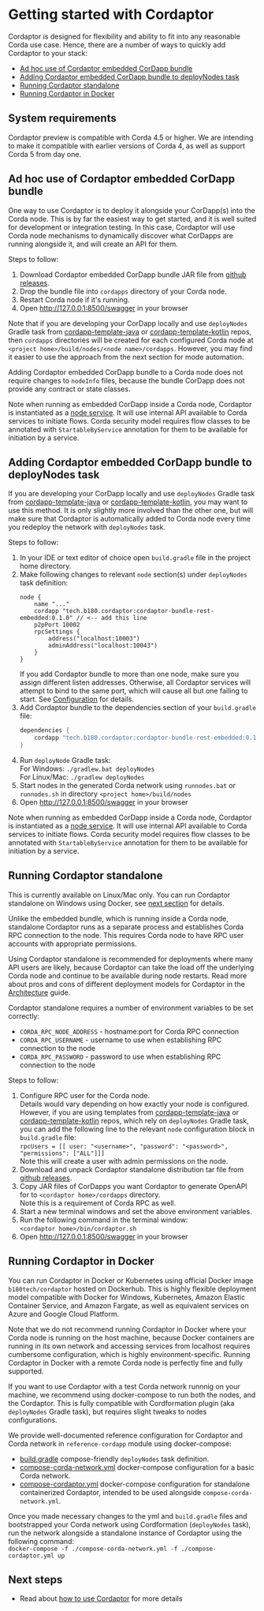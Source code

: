 # Getting started with Cordaptor

Cordaptor is designed for flexibility and ability to fit into any reasonable Corda use case.
Hence, there are a number of ways to quickly add Cordaptor to your stack:

* [Ad hoc use of Cordaptor embedded CorDapp bundle](#ad-hoc-use-of-cordaptor-embedded-cordapp-bundle)
* [Adding Cordaptor embedded CorDapp bundle to deployNodes task](#adding-cordaptor-embedded-cordapp-bundle-to-deploynodes-task)
* [Running Cordaptor standalone](#running-cordaptor-standalone)
* [Running Cordaptor in Docker](#running-cordaptor-in-docker)

## System requirements

Cordaptor preview is compatible with Corda 4.5 or higher. We are intending to make it
compatible with earlier versions of Corda 4, as well as support Corda 5 from day one.

## Ad hoc use of Cordaptor embedded CorDapp bundle

One way to use Cordaptor is to deploy it alongside your CorDapp(s) into the Corda node.
This is by far the easiest way to get started, and it is well suited for development or integration testing.
In this case, Cordaptor will use Corda node mechanisms to dynamically discover what CorDapps are
running alongside it, and will create an API for them.

Steps to follow:
1. Download Cordaptor embedded CorDapp bundle JAR file from
[github releases](https://github.com/b180tech/cordaptor/releases).
2. Drop the bundle file into `cordapps` directory of your Corda node.
3. Restart Corda node if it's running.
4. Open http://127.0.0.1:8500/swagger in your browser

Note that if you are developing your CorDapp locally and use `deployNodes` Gradle task
from [cordapp-template-java](https://github.com/corda/cordapp-template-java)
or [cordapp-template-kotlin](https://github.com/corda/cordapp-template-kotlin)
repos, then `cordapps` directories will be created for each configured Corda node
at `<project home>/build/nodes/<node name>/cordapps`. However, you may find it easier to use
the approach from the next section for mode automation.

Adding Cordaptor embedded CorDapp bundle to a Corda node does not require changes to `nodeInfo` files,
because the bundle CorDapp does not provide any contract or state classes.

Note when running as embedded CorDapp inside a Corda node, Cordaptor is instantiated as a
[node service](https://docs.corda.net/docs/corda-os/4.6/node-services.html). It will use internal API
available to Corda services to initiate flows. Corda security model requires flow classes to be annotated
with `StartableByService` annotation for them to be available for initiation by a service.

## Adding Cordaptor embedded CorDapp bundle to deployNodes task

If you are developing your CorDapp locally and use `deployNodes` Gradle task
from [cordapp-template-java](https://github.com/corda/cordapp-template-java)
or [cordapp-template-kotlin](https://github.com/corda/cordapp-template-kotlin),
you may want to use this method. It is only slightly more involved than the other one,
but will make sure that Cordaptor is automatically added to Corda node every time you redeploy
the network with `deployNodes` task.

Steps to follow:
1. In your IDE or text editor of choice open `build.gradle` file in the project home directory.
2. Make following changes to relevant `node` section(s) under `deployNodes` task definition:  
    ```$gradle
    node {
        name "..."
        cordapp "tech.b180.cordaptor:cordaptor-bundle-rest-embedded:0.1.0" // <-- add this line
        p2pPort 10002
        rpcSettings {
            address("localhost:10003")
            adminAddress("localhost:10043")
        }
    }
    ```  
    If you add Cordaptor bundle to more than one node, make sure you assign different listen addresses.
    Otherwise, all Cordaptor services will attempt to bind to the same port, which will cause all but one
    failing to start. See [Configuration](./configuration.md) for details.
3. Add Cordaptor bundle to the dependencies section of your `build.gradle` file:
    ```gradle
    dependencies {
        cordapp "tech.b180.cordaptor:cordaptor-bundle-rest-embedded:0.1.0"
    }
    ```
4. Run `deployNode` Gradle task:  
   For Windows: `./gradlew.bat deployNodes`  
   For Linux/Mac: `./gradlew deployNodes`
5. Start nodes in the generated Corda network using `runnodes.bat` or `runnodes.sh`
in directory `<project home>/build/nodes`
6. Open http://127.0.0.1:8500/swagger in your browser

Note when running as embedded CorDapp inside a Corda node, Cordaptor is instantiated as a
[node service](https://docs.corda.net/docs/corda-os/4.6/node-services.html). It will use internal API
available to Corda services to initiate flows. Corda security model requires flow classes to be annotated
with `StartableByService` annotation for them to be available for initiation by a service.

## Running Cordaptor standalone

This is currently available on Linux/Mac only. You can run Cordaptor standalone on Windows using Docker, see
[next section](#running-cordaptor-in-docker) for details.

Unlike the embedded bundle, which is running inside a Corda node, standalone Cordaptor runs as a separate process
and establishes Corda RPC connection to the node. This requires Corda node to have RPC user accounts with
appropriate permissions.

Using Cordaptor standalone is recommended for deployments where many API users are likely, because Cordaptor can
take the load off the underlying Corda node and continue to be available during node restarts. Read more about
pros and cons of different deployment models for Cordaptor in the [Architecture](./architecture.md) guide.

Cordaptor standalone requires a number of environment variables to be set correctly:
- `CORDA_RPC_NODE_ADDRESS` - hostname:port for Corda RPC connection
- `CORDA_RPC_USERNAME` - username to use when establishing RPC connection to the node
- `CORDA_RPC_PASSWORD` - password to use when establishing RPC connection to the node

Steps to follow:
1. Configure RPC user for the Corda node.  
   Details would vary depending on how exactly your node is configured. However, if you are using templates
   from [cordapp-template-java](https://github.com/corda/cordapp-template-java)
   or [cordapp-template-kotlin](https://github.com/corda/cordapp-template-kotlin)
   repos, which rely on `deployNodes` Gradle task, you can add the following line to the relevant `node`
   configuration block in `build.gradle` file:  
   `rpcUsers = [[ user: "<username>", "password": "<password>", "permissions": ["ALL"]]]`  
   Note this will create a user with admin permissions on the node.
2. Download and unpack Cordaptor standalone distribution tar file from
[github releases](https://github.com/b180tech/cordaptor/releases).
3. Copy JAR files of CorDapps you want Cordaptor to generate OpenAPI for to `<cordaptor home>/cordapps` directory.  
   Note this is a requirement of Corda RPC as well.
4. Start a new terminal windows and set the above environment variables.
5. Run the following command in the terminal window:  
   `<cordaptor home>/bin/cordaptor.sh`
6. Open http://127.0.0.1:8500/swagger in your browser

## Running Cordaptor in Docker

You can run Cordaptor in Docker or Kubernetes using official Docker image `b180tech/cordaptor` hosted on Dockerhub.
This is highly flexible deployment model compatible with Docker for Windows, Kubernetes,
Amazon Elastic Container Service, and Amazon Fargate, as well as equivalent services on Azure and
Google Cloud Platform.

Note that we do not recommend running Cordaptor in Docker where your Corda node is running on the host machine,
because Docker containers are running in its own network and accessing services from localhost requires
cumbersome configuration, which is highly environment-specific. Running Cordaptor in Docker with a remote
Corda node is perfectly fine and fully supported.

If you want to use Cordaptor with a test Corda network runnnig on your machine,
we recommend using docker-compose to run both the nodes, and the Cordaptor.
This is fully compatible with Cordformation plugin (aka `deployNodes` Gradle task),
but requires slight tweaks to nodes configurations.

We provide well-documented reference configuration for Cordaptor and Corda network in `reference-cordapp` module
using docker-compose:
* [build.gradle](../reference-cordapp/build.gradle) compose-friendly `deployNodes` task definition.
* [compose-corda-network.yml](../reference-cordapp/compose-corda-network.yml)
  docker-compose configuration for a basic Corda network.
* [compose-cordaptor.yml](../reference-cordapp/compose-cordaptor.yml)
  docker-compose configuration for standalone containerized Cordaptor, intended to be used
  alongside `compose-corda-network.yml`.

Once you made necessary changes to the yml and `build.gradle` files and bootstrapped your Corda network using
Cordformation (`deployNodes` task), run the network alongside a standalone instance of Cordaptor using
the following command:  
  `docker-compose -f ./compose-corda-network.yml -f ./compose-cordaptor.yml up`

## Next steps

* Read about [how to use Cordaptor](./how-to-use.md) for more details

